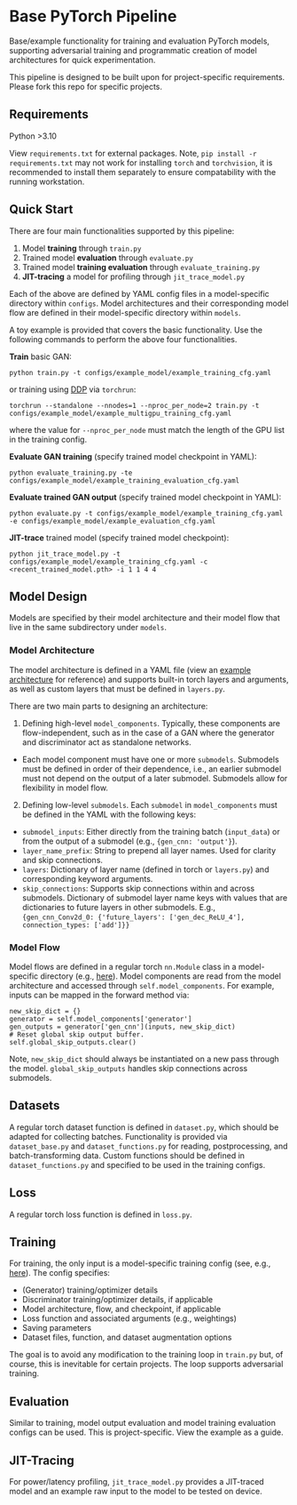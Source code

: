# Base PyTorch Pipeline

Base/example functionality for training and evaluation PyTorch models, supporting adversarial training and programmatic creation of model architectures for quick experimentation.

This pipeline is designed to be built upon for project-specific requirements. Please fork this repo for specific projects.

## Requirements

Python >3.10

View `requirements.txt` for external packages. Note, `pip install -r requirements.txt` may not work for installing `torch` and `torchvision`, it is recommended to install them separately to ensure compatability with the running workstation.

## Quick Start

There are four main functionalities supported by this pipeline:
1. Model **training** through `train.py`
2. Trained model **evaluation** through `evaluate.py`
3. Trained model **training evaluation** through `evaluate_training.py`
4. **JIT-tracing** a model for profiling through `jit_trace_model.py`

Each of the above are defined by YAML config files in a model-specific directory within `configs`.
Model architectures and their corresponding model flow are defined in their model-specific directory within `models`.

A toy example is provided that covers the basic functionality. Use the following commands to perform the above four functionalities.

**Train** basic GAN:
```
python train.py -t configs/example_model/example_training_cfg.yaml
```
or training using [DDP](https://pytorch.org/tutorials/intermediate/ddp_tutorial.html) via `torchrun`:
```
torchrun --standalone --nnodes=1 --nproc_per_node=2 train.py -t configs/example_model/example_multigpu_training_cfg.yaml
```
where the value for `--nproc_per_node` must match the length of the GPU list in the training config.

**Evaluate GAN training** (specify trained model checkpoint in YAML):
```
python evaluate_training.py -te configs/example_model/example_training_evaluation_cfg.yaml
```

**Evaluate trained GAN output** (specify trained model checkpoint in YAML):
```
python evaluate.py -t configs/example_model/example_training_cfg.yaml -e configs/example_model/example_evaluation_cfg.yaml
```

**JIT-trace** trained model (specify trained model checkpoint):
```
python jit_trace_model.py -t configs/example_model/example_training_cfg.yaml -c <recent_trained_model.pth> -i 1 1 4 4
```

## Model Design

Models are specified by their model architecture and their model flow that live in the same subdirectory under `models`.

### Model Architecture

The model architecture is defined in a YAML file (view an [example architecture](models/example_model/example_model_architecture.yaml) for reference) and supports built-in torch layers and arguments, as well as custom layers that must be defined in `layers.py`.

There are two main parts to designing an architecture:
1. Defining high-level `model_components`. Typically, these components are flow-independent, such as in the case of a GAN where the generator and discriminator act as standalone networks.
  - Each model component must have one or more `submodels`. Submodels must be defined in order of their dependence, i.e., an earlier submodel must not depend on the output of a later submodel. Submodels allow for flexibility in model flow.
2. Defining low-level `submodels`. Each `submodel` in `model_components` must be defined in the YAML with the following keys:
  - `submodel_inputs`: Either directly from the training batch (`input_data`) or from the output of a submodel (e.g., `{gen_cnn: 'output'}`).
  - `layer_name_prefix`: String to prepend all layer names. Used for clarity and skip connections.
  - `layers`: Dictionary of layer name (defined in torch or `layers.py`) and corresponding keyword arguments.
  - `skip_connections`: Supports skip connections within and across submodels. Dictionary of submodel layer name keys with values that are dictionaries to future layers in other submodels. E.g., `{gen_cnn_Conv2d_0: {'future_layers': ['gen_dec_ReLU_4'], connection_types: ['add']}}`

### Model Flow

Model flows are defined in a regular torch `nn.Module` class in a model-specific directory (e.g., [here](models/example_model/example_model.py)). Model components are read from the model architecture and accessed through `self.model_components`. For example, inputs can be mapped in the forward method via:
```
new_skip_dict = {}
generator = self.model_components['generator']
gen_outputs = generator['gen_cnn'](inputs, new_skip_dict)
# Reset global skip output buffer.
self.global_skip_outputs.clear()
```
Note, `new_skip_dict` should always be instantiated on a new pass through the model. `global_skip_outputs` handles skip connections across submodels.

## Datasets

A regular torch dataset function is defined in `dataset.py`, which should be adapted for collecting batches. Functionality is provided via `dataset_base.py` and `dataset_functions.py` for reading, postprocessing, and batch-transforming data. Custom functions should be defined in `dataset_functions.py` and specified to be used in the training configs.

## Loss

A regular torch loss function is defined in `loss.py`.

## Training

For training, the only input is a model-specific training config (see, e.g., [here](configs/example_model/example_training_cfg.yaml)). The config specifies:
- (Generator) training/optimizer details
- Discriminator training/optimizer details, if applicable
- Model architecture, flow, and checkpoint, if applicable
- Loss function and associated arguments (e.g., weightings)
- Saving parameters
- Dataset files, function, and dataset augmentation options

The goal is to avoid any modification to the training loop in `train.py` but, of course, this is inevitable for certain projects. The loop supports adversarial training.

## Evaluation

Similar to training, model output evaluation and model training evaluation configs can be used. This is project-specific. View the example as a guide.

## JIT-Tracing

For power/latency profiling, `jit_trace_model.py` provides a JIT-traced model and an example raw input to the model to be tested on device.
